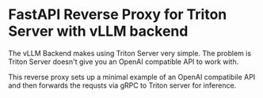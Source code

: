 # FastAPI Reverse Proxy for Triton Server with vLLM backend

The vLLM Backend makes using Triton Server very simple. The problem is Triton Server doesn't give you an OpenAI
compatible API to work with.

This reverse proxy sets up a minimal example of an OpenAI compatibile API and then forwards the requsts via gRPC to
Triton server for inference.
